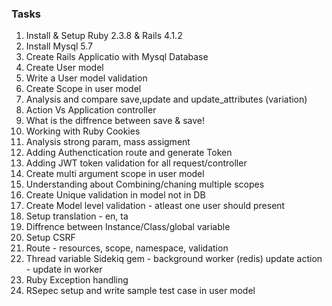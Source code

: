### Tasks 
1. Install & Setup  Ruby 2.3.8 & Rails 4.1.2
1. Install Mysql 5.7 
1. Create Rails Applicatio with Mysql Database 
1. Create User model
1. Write a User model validation 
1. Create Scope in user model 
1. Analysis and compare save,update and update_attributes (variation)
1. Action Vs Application controller
1. What is the diffrence between save & save!
1. Working with Ruby Cookies
1. Analysis strong param, mass assigment
1. Adding Authenctication route and generate Token
1. Adding JWT token validation for all request/controller 
1. Create multi argument scope in user model
1. Understanding about Combining/chaning multiple scopes
1. Create Unique validation  in model not in DB
1. Create Model level validation  - atleast one user should present
1. Setup translation - en, ta
1. Diffrence between Instance/Class/global variable
1. Setup CSRF
1. Route - resources, scope, namespace, validation
1. Thread variable
    Sidekiq gem - background worker (redis)
    update action - update in worker
1. Ruby Exception handling
1. RSepec setup and write sample test case in user model